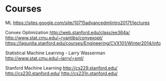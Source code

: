 # Courses

ML
https://sites.google.com/site/10715advancedmlintro2017f/lectures

Convex Optimization
http://web.stanford.edu/class/ee364a/
http://www.stat.cmu.edu/~ryantibs/convexopt/
https://lagunita.stanford.edu/courses/Engineering/CVX101/Winter2014/info

Statistical Machine Learning - Larry Wasserman
http://www.stat.cmu.edu/~larry/=sml/

Stanford Machine Learning
http://cs229.stanford.edu/
http://cs230.stanford.edu/
http://cs231n.stanford.edu/
